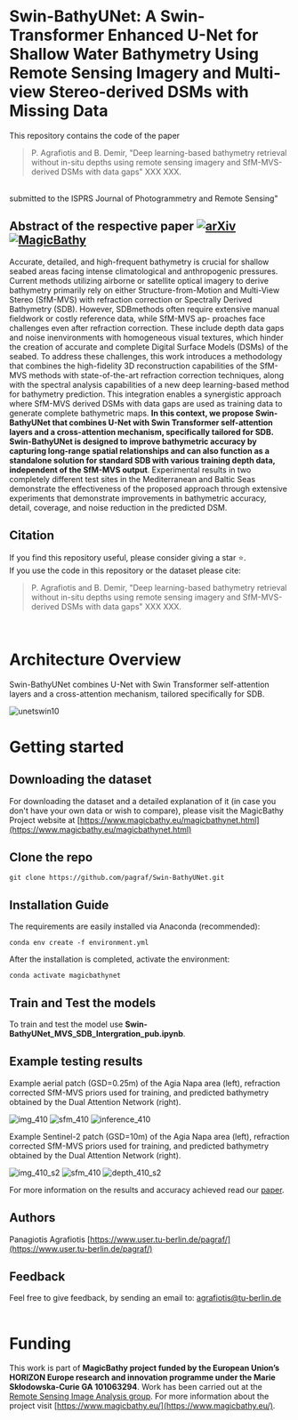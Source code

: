 # Swin-BathyUNet: A Swin-Transformer Enhanced U-Net for Shallow Water Bathymetry Using Remote Sensing Imagery and Multi-view Stereo-derived DSMs with Missing Data

This repository contains the code of the paper 
>P. Agrafiotis and B. Demir, "Deep learning-based bathymetry retrieval without in-situ depths using remote sensing imagery and SfM-MVS-derived DSMs with data gaps" XXX XXX.
<br />
submitted to the ISPRS Journal of Photogrammetry and Remote Sensing"<br />

## Abstract of the respective paper [![arXiv](https://img.shields.io/badge/arXiv-Paper-<COLOR>.svg)](https://arxiv.org/abs/2405.15477) [![MagicBathy](https://img.shields.io/badge/MagicBathy-Project-red.svg)](https://www.magicbathy.eu)
Accurate, detailed, and high-frequent bathymetry is crucial for shallow seabed areas facing intense climatological and anthropogenic pressures. Current methods utilizing airborne or satellite optical imagery to derive bathymetry primarily rely on either Structure-from-Motion and Multi-View Stereo (SfM-MVS) with refraction correction or Spectrally Derived Bathymetry (SDB). However, SDBmethods often require extensive manual fieldwork or costly reference data, while SfM-MVS ap- proaches face challenges even after refraction correction. These include depth data gaps and noise inenvironments with homogeneous visual textures, which hinder the creation of accurate and complete Digital Surface Models (DSMs) of the seabed. To address these challenges, this work introduces a methodology that combines the high-fidelity 3D reconstruction capabilities of the SfM-MVS methods with state-of-the-art refraction correction techniques, along with the spectral analysis capabilities of a new deep learning-based method for bathymetry prediction. This integration enables a synergistic approach where SfM-MVS derived DSMs with data gaps are used as training data to generate complete bathymetric maps. **In this context, we propose Swin-BathyUNet that combines U-Net with Swin Transformer self-attention layers and a cross-attention mechanism, specifically tailored for SDB. Swin-BathyUNet is designed to improve bathymetric accuracy by capturing long-range spatial relationships and can also function as a standalone solution for standard SDB with various training depth data, independent of the SfM-MVS output**. Experimental results in two completely different test sites in the Mediterranean and Baltic Seas demonstrate the effectiveness of the proposed approach through extensive experiments that demonstrate improvements in bathymetric accuracy, detail, coverage, and noise reduction in the predicted DSM.


## Citation

If you find this repository useful, please consider giving a star ⭐.<br />
If you use the code in this repository or the dataset please cite:

>P. Agrafiotis and B. Demir, "Deep learning-based bathymetry retrieval without in-situ depths using remote sensing imagery and SfM-MVS-derived DSMs with data gaps" XXX XXX.
<br />

# Architecture Overview
Swin-BathyUNet combines U-Net with Swin Transformer self-attention layers and a cross-attention mechanism, tailored specifically for SDB.

![unetswin10](https://github.com/user-attachments/assets/abbba1fb-d56b-400c-9edb-e7a08535a6f0)



# Getting started

## Downloading the dataset

For downloading the dataset and a detailed explanation of it  (in case you don't have your own data or wish to compare), please visit the MagicBathy Project website at [https://www.magicbathy.eu/magicbathynet.html](https://www.magicbathy.eu/magicbathynet.html)

## Clone the repo

`git clone https://github.com/pagraf/Swin-BathyUNet.git`

## Installation Guide
The requirements are easily installed via Anaconda (recommended):

`conda env create -f environment.yml`

After the installation is completed, activate the environment:

`conda activate magicbathynet`

## Train and Test the models
To train and test the model use **Swin-BathyUNet_MVS_SDB_Intergration_pub.ipynb**.
 
## Example testing results
Example aerial patch (GSD=0.25m) of the Agia Napa area (left), refraction corrected SfM-MVS priors used for training, and predicted bathymetry obtained by the Dual Attention Network (right). 

![img_410](https://github.com/user-attachments/assets/85e891e3-70d0-46f1-bdbc-23df9fc6128c)
![sfm_410](https://github.com/user-attachments/assets/3f35fa83-4ec4-4eea-b714-3d49f62de928)
![inference_410](https://github.com/user-attachments/assets/dfbf6552-6eb0-4ef7-b3c3-ccd41f439c6c)


Example Sentinel-2 patch (GSD=10m) of the Agia Napa area (left), refraction corrected SfM-MVS priors used for training, and predicted bathymetry obtained by the Dual Attention Network (right). 

![img_410_s2](https://github.com/user-attachments/assets/2f02c6d4-4079-4ef6-b0a6-6c0bf678191c)
![sfm_410](https://github.com/user-attachments/assets/3f35fa83-4ec4-4eea-b714-3d49f62de928)
![depth_410_s2](https://github.com/user-attachments/assets/0c090aab-62a5-42c1-80bb-4be95556ff73)

For more information on the results and accuracy achieved read our [paper](https://www.magicbathy.eu/). 

## Authors
Panagiotis Agrafiotis [https://www.user.tu-berlin.de/pagraf/](https://www.user.tu-berlin.de/pagraf/)

## Feedback
Feel free to give feedback, by sending an email to: agrafiotis@tu-berlin.de
<br />
<br />

# Funding
This work is part of **MagicBathy project funded by the European Union’s HORIZON Europe research and innovation programme under the Marie Skłodowska-Curie GA 101063294**. Work has been carried out at the [Remote Sensing Image Analysis group](https://rsim.berlin/). For more information about the project visit [https://www.magicbathy.eu/](https://www.magicbathy.eu/).
